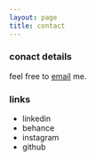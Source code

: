```yaml
---
layout: page
title: contact
---
```


### conact details

feel free to <a href = "mailto: b.s.biro@network.rca.ac.uk">email</a> me.

### links

- <a href="https://uk.linkedin.com/in/bsbiro" style="text-decoration:none" >linkedin</a>
- <a href="https://www.behance.net/bsbiro" style="text-decoration:none" >behance</a>
- <a href="https://www.instagram.com/b.s.biro" style="text-decoration:none" >instagram</a>
- <a href="https://github.com/bsbiro" style="text-decoration:none" >github</a>
